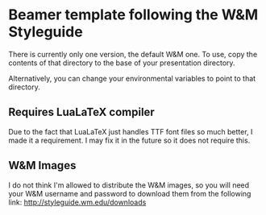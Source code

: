 # Beamer template following the W&M Styleguide
There is currently only one version, the default W&M one.  To use, copy the
contents of that directory to the base of your presentation directory.

Alternatively, you can change your environmental variables to point to that
directory.

## Requires LuaLaTeX compiler
Due to the fact that LuaLaTeX just handles TTF font files so much better, I
made it a requirement.  I may fix it in the future so it does not require this.

## W&M Images
I do not think I'm allowed to distribute the W&M images, so you will need your
W&M username and password to download them from the following link:
http://styleguide.wm.edu/downloads
